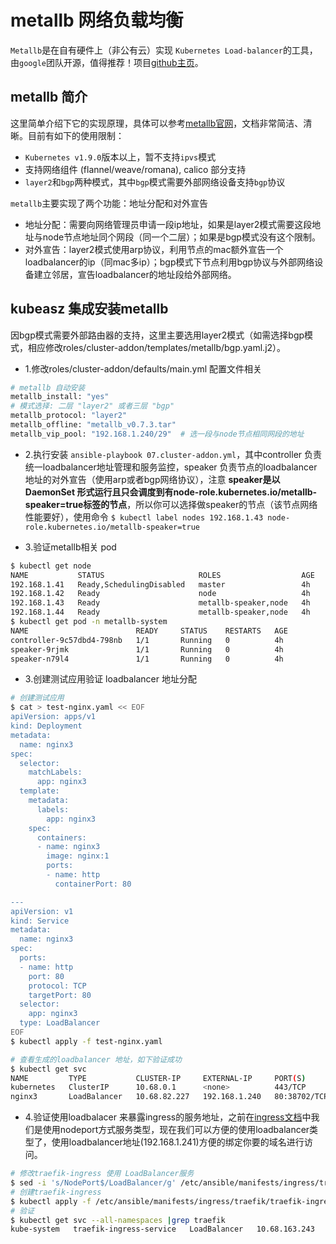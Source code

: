# metallb 网络负载均衡

`Metallb`是在自有硬件上（非公有云）实现 `Kubernetes Load-balancer`的工具，由`google`团队开源，值得推荐！项目[github主页](https://github.com/google/metallb)。

## metallb 简介

这里简单介绍下它的实现原理，具体可以参考[metallb官网](https://metallb.universe.tf/)，文档非常简洁、清晰。目前有如下的使用限制：

- `Kubernetes v1.9.0`版本以上，暂不支持`ipvs`模式
- 支持网络组件 (flannel/weave/romana), calico 部分支持
- `layer2`和`bgp`两种模式，其中`bgp`模式需要外部网络设备支持`bgp`协议

`metallb`主要实现了两个功能：地址分配和对外宣告

- 地址分配：需要向网络管理员申请一段ip地址，如果是layer2模式需要这段地址与node节点地址同个网段（同一个二层）；如果是bgp模式没有这个限制。
- 对外宣告：layer2模式使用arp协议，利用节点的mac额外宣告一个loadbalancer的ip（同mac多ip）；bgp模式下节点利用bgp协议与外部网络设备建立邻居，宣告loadbalancer的地址段给外部网络。

## kubeasz 集成安装metallb

因bgp模式需要外部路由器的支持，这里主要选用layer2模式（如需选择bgp模式，相应修改roles/cluster-addon/templates/metallb/bgp.yaml.j2）。

- 1.修改roles/cluster-addon/defaults/main.yml 配置文件相关

``` bash
# metallb 自动安装
metallb_install: "yes"
# 模式选择: 二层 "layer2" 或者三层 "bgp"
metallb_protocol: "layer2"
metallb_offline: "metallb_v0.7.3.tar"
metallb_vip_pool: "192.168.1.240/29"  # 选一段与node节点相同网段的地址
```

- 2.执行安装 `ansible-playbook 07.cluster-addon.yml`，其中controller 负责统一loadbalancer地址管理和服务监控，speaker 负责节点的loadbalancer地址的对外宣告（使用arp或者bgp网络协议），注意 **speaker是以DaemonSet 形式运行且只会调度到有node-role.kubernetes.io/metallb-speaker=true标签的节点**，所以你可以选择做speaker的节点（该节点网络性能要好），使用命令 `$ kubectl label nodes 192.168.1.43 node-role.kubernetes.io/metallb-speaker=true`

- 3.验证metallb相关 pod

``` bash
$ kubectl get node
NAME           STATUS                     ROLES                  AGE       VERSION
192.168.1.41   Ready,SchedulingDisabled   master                 4h        v1.11.3
192.168.1.42   Ready                      node                   4h        v1.11.3
192.168.1.43   Ready                      metallb-speaker,node   4h        v1.11.3
192.168.1.44   Ready                      metallb-speaker,node   4h        v1.11.3
$ kubectl get pod -n metallb-system
NAME                        READY     STATUS    RESTARTS   AGE
controller-9c57dbd4-798nb   1/1       Running   0          4h
speaker-9rjmk               1/1       Running   0          4h
speaker-n79l4               1/1       Running   0          4h
```

- 3.创建测试应用验证 loadbalancer 地址分配

``` bash
# 创建测试应用
$ cat > test-nginx.yaml << EOF
apiVersion: apps/v1
kind: Deployment
metadata:
  name: nginx3
spec:
  selector:
    matchLabels:
      app: nginx3
  template:
    metadata:
      labels:
        app: nginx3
    spec:
      containers:
      - name: nginx3
        image: nginx:1
        ports:
        - name: http
          containerPort: 80

---
apiVersion: v1
kind: Service
metadata:
  name: nginx3
spec:
  ports:
  - name: http
    port: 80
    protocol: TCP
    targetPort: 80
  selector:
    app: nginx3
  type: LoadBalancer
EOF
$ kubectl apply -f test-nginx.yaml

# 查看生成的loadbalancer 地址，如下验证成功
$ kubectl get svc
NAME         TYPE           CLUSTER-IP     EXTERNAL-IP     PORT(S)        AGE
kubernetes   ClusterIP      10.68.0.1      <none>          443/TCP        5h
nginx3       LoadBalancer   10.68.82.227   192.168.1.240   80:38702/TCP   1m
```

- 4.验证使用loadbalacer 来暴露ingress的服务地址，之前在[ingress文档](ingress.md)中我们是使用nodeport方式服务类型，现在我们可以方便的使用loadbalancer类型了，使用loadbalancer地址(192.168.1.241)方便的绑定你要的域名进行访问。

``` bash
# 修改traefik-ingress 使用 LoadBalancer服务
$ sed -i 's/NodePort$/LoadBalancer/g' /etc/ansible/manifests/ingress/traefik/traefik-ingress.yaml
# 创建traefik-ingress
$ kubectl apply -f /etc/ansible/manifests/ingress/traefik/traefik-ingress.yaml
# 验证
$ kubectl get svc --all-namespaces |grep traefik
kube-system   traefik-ingress-service   LoadBalancer   10.68.163.243   192.168.1.241   80:23456/TCP,8080:37088/TCP   1m
```
